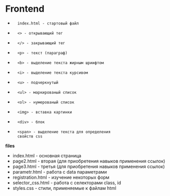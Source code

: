 # Frontend
*       index.html - стартовый файл
*       <> - открывающий тег
*       </> - закрывающий тег
*       <p> - текст (параграф)
*       <b> - выделение текста жирным шриифтом
*       <i> - выделение текста курсивом
*       <u> - подчеркнутый
*       <ul> - маркированый список
*       <ol> - нумерованый список
*       <img> - вставка картинки
*       <div> - блок
*       <span> - выделение текста для определения 
        свойств css
    
**files**
* index.html - основная страница
* page2.html - вторая (для приобретения навыков применения ссылок)
* page3.html - третья (для приобретения навыков применения ссылок)
* parametr.html - работа с data параметрами
* registration.html - изучение некоторых форм
* selector_css.html - работа с селекторами class, id
* styles.css - стили, применяемые к файлам html
